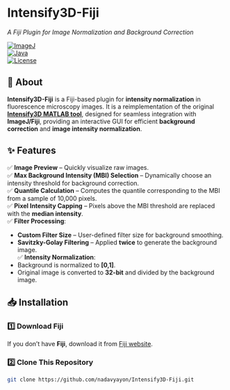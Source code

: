 # Intensify3D-Fiji  
*A Fiji Plugin for Image Normalization and Background Correction*  

[![ImageJ](https://img.shields.io/badge/Fiji-ImageJ-green)](https://imagej.net/software/fiji/)  
[![Java](https://img.shields.io/badge/Java-8%2B-blue)](https://www.oracle.com/java/)  
[![License](https://img.shields.io/github/license/nadavyayon/Intensify3D)](https://github.com/nadavyayon/Intensify3D/blob/master/LICENSE)

## 📌 About  
**Intensify3D-Fiji** is a Fiji-based plugin for **intensity normalization** in fluorescence microscopy images. It is a reimplementation of the original **[Intensify3D MATLAB tool](https://github.com/nadavyayon/Intensify3D)**, designed for seamless integration with **ImageJ/Fiji**, providing an interactive GUI for efficient **background correction** and **image intensity normalization**.

## ✨ Features  
✅ **Image Preview** – Quickly visualize raw images.  
✅ **Max Background Intensity (MBI) Selection** – Dynamically choose an intensity threshold for background correction.  
✅ **Quantile Calculation** – Computes the quantile corresponding to the MBI from a sample of 10,000 pixels.  
✅ **Pixel Intensity Capping** – Pixels above the MBI threshold are replaced with the **median intensity**.  
✅ **Filter Processing**:  
   - **Custom Filter Size** – User-defined filter size for background smoothing.  
   - **Savitzky-Golay Filtering** – Applied **twice** to generate the background image.  
✅ **Intensity Normalization**:  
   - Background is normalized to **[0,1]**.  
   - Original image is converted to **32-bit** and divided by the background image.  

## 📥 Installation  
### 1️⃣ Download Fiji  
If you don’t have **Fiji**, download it from [Fiji website](https://imagej.net/software/fiji/).  

### 2️⃣ Clone This Repository  
```sh
git clone https://github.com/nadavyayon/Intensify3D-Fiji.git